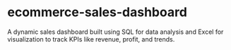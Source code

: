 # ecommerce-sales-dashboard
A dynamic sales dashboard built using SQL for data analysis and Excel for visualization to track KPIs like revenue, profit, and trends.
